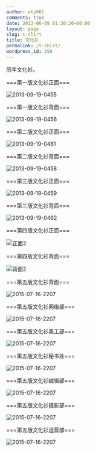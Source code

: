 ```yaml
---
author: ety001
comments: true
date: 2013-06-09 01:30:26+00:00
layout: page
slug: t-shirt
title: 文化衫
permalink: /t-shirt/
wordpress_id: 350
---
```


历年文化衫。

===第一版文化衫正面===

![2013-09-19-0455](http://sailboat.ldustu.com/uploads/2013/06/2013-09-19-0455-300x168.jpg)

===第一版文化衫背面===

![2013-09-19-0456](http://sailboat.ldustu.com/uploads/2013/06/2013-09-19-0456-300x168.jpg)

===第二版文化衫正面===

![2013-09-19-0461](http://sailboat.ldustu.com/uploads/2013/06/2013-09-19-0461-300x168.jpg)



===第二版文化衫背面===

![2013-09-19-0458](http://sailboat.ldustu.com/uploads/2013/06/2013-09-19-0458-300x168.jpg)



===第三版文化衫正面===

![2013-09-19-0459](http://sailboat.ldustu.com/uploads/2013/06/2013-09-19-0459-300x168.jpg)



===第三版文化衫背面===

![2013-09-19-0462](http://sailboat.ldustu.com/uploads/2013/06/2013-09-19-0462-300x168.jpg)





===第四版文化衫正面===

![正面2](http://sailboat.ldustu.com/uploads/2013/06/正-2-169x300.jpg)



===第四版文化衫背面===

![背面2](http://sailboat.ldustu.com/uploads/2013/06/反面2-169x300.jpg)



===第五版文化衫背面===

![2015-07-16-2207](http://sailboat.ldustu.com/uploads/2015/07/16/beimian.jpg)


===第五版文化衫网络部===

![2015-07-16-2207](http://sailboat.ldustu.com/uploads/2015/07/16/wangluo.jpg)


===第五版文化衫美工部===

![2015-07-16-2207](http://sailboat.ldustu.com/uploads/2015/07/16/meigong.jpg)


===第五版文化衫秘书处===

![2015-07-16-2207](http://sailboat.ldustu.com/uploads/2015/07/16/mishu.jpg)


===第五版文化衫编辑部===

![2015-07-16-2207](http://sailboat.ldustu.com/uploads/2015/07/16/bianji.jpg)


===第五版文化衫摄影部===

![2015-07-16-2207](http://sailboat.ldustu.com/uploads/2015/07/16/sheying.jpg)


===第五版文化衫运营部===

![2015-07-16-2207](http://sailboat.ldustu.com/uploads/2015/07/16/yunying.jpg)